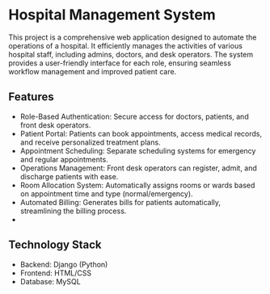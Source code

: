 # Hospital Management System
This project is a comprehensive web application designed to automate the operations of a hospital. It efficiently manages the activities of various hospital staff, including admins, doctors, and desk operators. The system provides a user-friendly interface for each role, ensuring seamless workflow management and improved patient care.

## Features
- Role-Based Authentication: Secure access for doctors, patients, and front desk operators.
- Patient Portal: Patients can book appointments, access medical records, and receive personalized treatment plans.
- Appointment Scheduling: Separate scheduling systems for emergency and regular appointments.
- Operations Management: Front desk operators can register, admit, and discharge patients with ease.
- Room Allocation System: Automatically assigns rooms or wards based on appointment time and type (normal/emergency).
- Automated Billing: Generates bills for patients automatically, streamlining the billing process.
- 
## Technology Stack
- Backend: Django (Python)
- Frontend: HTML/CSS
- Database: MySQL
